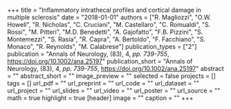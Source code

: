 +++
title = "Inflammatory intrathecal profiles and cortical damage in multiple sclerosis"
date = "2018-01-01"
authors = ["R. Magliozzi", "O.W. Howell", "R. Nicholas", "C. Cruciani", "M. Castellaro", "C. Romualdi", "S. Rossi", "M. Pitteri", "M.D. Benedetti", "A. Gajofatto", "F.B. Pizzini", "S. Montemezzi", "S. Rasia", "R. Capra", "A. Bertoldo", "F. Facchiano", "S. Monaco", "R. Reynolds", "M. Calabrese"]
publication_types = ["2"]
publication = "Annals of Neurology, (83), 4, _pp. 739-755_, https://doi.org/10.1002/ana.25197"
publication_short = "Annals of Neurology, (83), 4, _pp. 739-755_, https://doi.org/10.1002/ana.25197"
abstract = ""
abstract_short = ""
image_preview = ""
selected = false
projects = []
tags = []
url_pdf = ""
url_preprint = ""
url_code = ""
url_dataset = ""
url_project = ""
url_slides = ""
url_video = ""
url_poster = ""
url_source = ""
math = true
highlight = true
[header]
image = ""
caption = ""
+++
